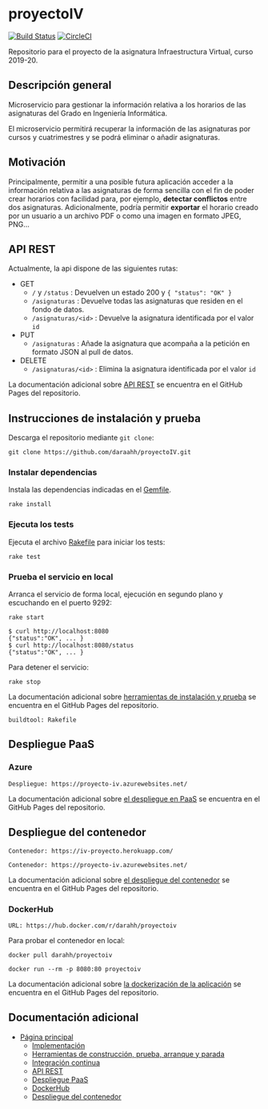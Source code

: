 # proyectoIV

[![Build Status](https://travis-ci.com/daraahh/proyectoIV.svg?branch=master)](https://travis-ci.com/daraahh/proyectoIV)
[![CircleCI](https://circleci.com/gh/daraahh/proyectoIV.svg?style=svg)](https://circleci.com/gh/daraahh/proyectoIV)

Repositorio para el proyecto de la asignatura Infraestructura Virtual, curso 2019-20.

## Descripción general

Microservicio para gestionar la información relativa a los horarios de las asignaturas del Grado en Ingeniería Informática.

El microservicio permitirá recuperar la información de las asignaturas por cursos y cuatrimestres y se podrá eliminar o añadir asignaturas.

## Motivación

Principalmente, permitir a una posible futura aplicación acceder a la información relativa a las asignaturas de forma sencilla con el fin de poder crear horarios con facilidad para, por ejemplo, **detectar conflictos** entre dos asignaturas. Adicionalmente, podría permitir **exportar** el horario creado por un usuario a un archivo PDF o como una imagen en formato JPEG, PNG...   

## API REST

Actualmente, la api dispone de las siguientes rutas:

- GET
	- `/` y `/status` : Devuelven un estado 200 y `{ "status": "OK" }`
	- `/asignaturas` : Devuelve todas las asignaturas que residen en el fondo de datos.
	- `/asignaturas/<id>` : Devuelve la asignatura identificada por el valor `id`
- PUT
	- `/asignaturas` : Añade la asignatura que acompaña a la petición en formato JSON al pull de datos.
- DELETE
	- `/asignaturas/<id>` : Elimina la asignatura identificada por el valor `id`

La documentación adicional sobre [API REST](https://daraahh.github.io/proyectoIV/#api-rest) se encuentra en el GitHub Pages del repositorio.

## Instrucciones de instalación y prueba

Descarga el repositorio mediante `git clone`:

`git clone https://github.com/daraahh/proyectoIV.git`

### Instalar dependencias

Instala las dependencias indicadas en el [Gemfile](https://github.com/daraahh/proyectoIV/blob/master/Gemfile).

`rake install`

### Ejecuta los tests

Ejecuta el archivo [Rakefile](https://github.com/daraahh/proyectoIV/blob/master/Rakefile) para iniciar los tests:

`rake test`


### Prueba el servicio en local

Arranca el servicio de forma local, ejecución en segundo plano y escuchando en el puerto 9292:

`rake start`

```
$ curl http://localhost:8080
{"status":"OK", ... }
$ curl http://localhost:8080/status
{"status":"OK", ... }
```

Para detener el servicio:

`rake stop`

La documentación adicional sobre [herramientas de instalación y prueba](https://daraahh.github.io/proyectoIV/#herramientas-de-construcción-y-prueba) se encuentra en el GitHub Pages del repositorio.

	buildtool: Rakefile


## Despliegue PaaS

### Azure

	Despliegue: https://proyecto-iv.azurewebsites.net/

La documentación adicional sobre [el despliegue en PaaS](https://daraahh.github.io/proyectoIV/#despliegue-paas) se encuentra en el GitHub Pages del repositorio.

## Despliegue del contenedor

	Contenedor: https://iv-proyecto.herokuapp.com/

	Contenedor: https://proyecto-iv.azurewebsites.net/

La documentación adicional sobre [el despliegue del contenedor](https://daraahh.github.io/proyectoIV/#despliegue-contenedor) se encuentra en el GitHub Pages del repositorio.

### DockerHub

	URL: https://hub.docker.com/r/darahh/proyectoiv

Para probar el contenedor en local:

`docker pull darahh/proyectoiv`

`docker run --rm -p 8080:80 proyectoiv`

La documentación adicional sobre [la dockerización de la aplicación](https://daraahh.github.io/proyectoIV/#dockerhub) se encuentra en el GitHub Pages del repositorio.

## Documentación adicional
- [Página principal](https://daraahh.github.io/proyectoIV/)
	- [Implementación](https://daraahh.github.io/proyectoIV/#implementación)
	- [Herramientas de construcción, prueba, arranque y parada](https://daraahh.github.io/proyectoIV/#herramientas-de-construcción-prueba-arranque-y-parada)
	- [Integración continua](https://daraahh.github.io/proyectoIV/#integración-continua)
	- [API REST](https://daraahh.github.io/proyectoIV/#api-rest)
	- [Despliegue PaaS](https://daraahh.github.io/proyectoIV/#despliegue-paas)
	- [DockerHub](https://daraahh.github.io/proyectoIV/#dockerhub)
	- [Despliegue del contenedor](https://daraahh.github.io/proyectoIV/#despliegue-contenedor)
